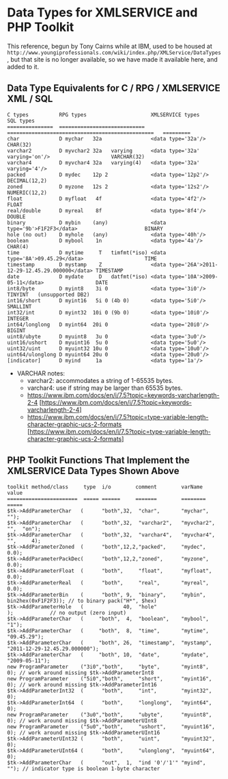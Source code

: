 # Data Types for XMLSERVICE and PHP Toolkit #

This reference, begun by Tony Cairns while at IBM, used to be housed at `http://www.youngiprofessionals.com/wiki/index.php/XMLService/DataTypes`, but that site is no longer available, so we have made it available here, and added to it.

## Data Type Equivalents for C / RPG / XMLSERVICE XML / SQL ##

```
C types          RPG types                     XMLSERVICE types                                   SQL types
===============  ============================  ================================================   =========
char             D mychar   32a                <data type='32a'/>                                 CHAR(32)
varchar2         D myvchar2 32a   varying      <data type='32a' varying='on'/>                    VARCHAR(32)
varchar4         D myvchar4 32a   varying(4)   <data type='32a' varying='4'/>
packed           D mydec    12p 2              <data type='12p2'/>                                DECIMAL(12,2)
zoned            D myzone   12s 2              <data type='12s2'/>                                NUMERIC(12,2)
float            D myfloat   4f                <data type='4f2'/>                                 FLOAT
real/double      D myreal    8f                <data type='8f4'/>                                 DOUBLE
binary           D mybin    (any)              <data type='9b'>F1F2F3</data>                      BINARY
hole (no out)    D myhole   (any)              <data type='40h'/>
boolean          D mybool    1n                <data type='4a'/>                                  CHAR(4)
time             D mytime     T   timfmt(*iso) <data type='8A'>09.45.29</data>                    TIME
timestamp        D mystamp    Z                <data type='26A'>2011-12-29-12.45.29.000000</data> TIMESTAMP
date             D mydate     D   datfmt(*iso) <data type='10A'>2009-05-11</data>                 DATE
int8/byte        D myint8    3i 0              <data type='3i0'/>                                 TINYINT   (unsupported DB2)
int16/short      D myint16   5i 0 (4b 0)       <data type='5i0'/>                                 SMALLINT
int32/int        D myint32  10i 0 (9b 0)       <data type='10i0'/>                                INTEGER
int64/longlong   D myint64  20i 0              <data type='20i0'/>                                BIGINT
uint8/ubyte      D myuint8   3u 0              <data type='3u0'/>
uint16/ushort    D myuint16  5u 0              <data type='5u0'/>
uint32/uint      D myuint32 10u 0              <data type='10u0'/>
uint64/ulonglong D myuint64 20u 0              <data type='20u0'/>
[indicator]      D myind     1a                <data type='1a'/>

```
* VARCHAR notes:
  * varchar2: accommodates a string of 1-65535 bytes.
  * varchar4: use if string may be larger than 65535 bytes.
  * https://www.ibm.com/docs/en/i/7.5?topic=keywords-varcharlength-2-4 [https://www.ibm.com/docs/en/i/7.5?topic=keywords-varcharlength-2-4]
  * https://www.ibm.com/docs/en/i/7.5?topic=type-variable-length-character-graphic-ucs-2-formats [https://www.ibm.com/docs/en/i/7.5?topic=type-variable-length-character-graphic-ucs-2-formats]
  


## PHP Toolkit Functions That Implement the XMLSERVICE Data Types Shown Above ### 
 
```
toolkit method/class     type  i/o        comment        varName   value
=======================  ===== ======     =======        ========  =====
$tk->AddParameterChar   (      "both",32,  "char",       "mychar",    "");
$tk->AddParameterChar   (      "both",32,  "varchar2",   "myvchar2",  "",  "on");
$tk->AddParameterChar   (      "both",32,  "varchar4",   "myvchar4",  "",     4);
$tk->AddParameterZoned  (      "both",12,2,"packed",     "mydec",    0.0);
$tk->AddParameterPackDec(      "both",12,2,"zoned",      "myzone",   0.0);
$tk->AddParameterFloat  (      "both",     "float",      "myfloat",  0.0);
$tk->AddParameterReal   (      "both",     "real",       "myreal",   0.0);
$tk->AddParameterBin    (      "both", 9,  "binary",     "mybin", bin2hex(0xF1F2F3)); // to binary pack("H*", $hex)
$tk->AddParameterHole   (             40,  "hole"                       );            // no output (zero input)
$tk->AddParameterChar   (     "both",  4,  "boolean",    "mybool",   "1");
$tk->AddParameterChar   (     "both",  8,  "time",       "mytime",   "09.45.29");
$tk->AddParameterChar   (     "both", 26,  "timestamp",  "mystamp",  "2011-12-29-12.45.29.000000");
$tk->AddParameterChar   (     "both", 10,  "date",       "mydate",   "2009-05-11");
new ProgramParameter    ("3i0","both",     "byte",       "myint8",     0); // work around missing $tk->AddParameterInt8
new ProgramParameter    ("5i0","both",     "short",      "myint16",    0); // work around missing $tk->AddParameterInt16
$tk->AddParameterInt32  (      "both",     "int",        "myint32",    0);
$tk->AddParameterInt64  (      "both",     "longlong",   "myint64",    0);
new ProgramParameter    ("3u0","both",     "ubyte",      "myuint8",    0); // work around missing $tk->AddParameterUInt8
new ProgramParameter    ("5u0","both",     "ushort",     "myuint16",   0); // work around missing $tk->AddParameterUInt16
$tk->AddParameterUInt32 (      "both",     "uint",       "myuint32",   0);
$tk->AddParameterUInt64 (      "both",     "ulonglong",  "myuint64",   0);
$tk->AddParameterChar   (      "out",  1,  "ind '0'/'1'" "myind",     ""); // indicator type is boolean 1-byte character 

```
